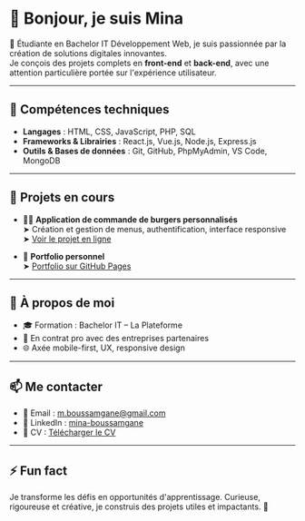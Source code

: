 # 👋 Bonjour, je suis Mina

🎯 Étudiante en Bachelor IT Développement Web, je suis passionnée par la création de solutions digitales innovantes.  
Je conçois des projets complets en **front-end** et **back-end**, avec une attention particulière portée sur l'expérience utilisateur.

---

## 🔧 Compétences techniques

- **Langages** : HTML, CSS, JavaScript, PHP, SQL  
- **Frameworks & Librairies** : React.js, Vue.js, Node.js, Express.js  
- **Outils & Bases de données** : Git, GitHub, PhpMyAdmin, VS Code, MongoDB

---

## 📌 Projets en cours

- 🧑‍🍳 **Application de commande de burgers personnalisés**  
  ➤ Création et gestion de menus, authentification, interface responsive  
  ➤ [Voir le projet en ligne](https://burger-en-ligne.netlify.app)

- 🧩 **Portfolio personnel**  
  ➤ [Portfolio sur GitHub Pages](https://mine2r.github.io/portfolio)

---

## 📄 À propos de moi

- 🎓 Formation : Bachelor IT – La Plateforme  
- 🤝 En contrat pro avec des entreprises partenaires  
- 🌐 Axée mobile-first, UX, responsive design  

---

## 📫 Me contacter

- 📧 Email : [m.boussamgane@gmail.com](mailto:m.boussamgane@gmail.com)  
- 🔗 LinkedIn : [mina-boussamgane](https://www.linkedin.com/in/mina-boussamgane)  
- 📁 CV : [Télécharger le CV](https://minaboussamgane.netlify.app/CV.pdf)

---

## ⚡ Fun fact

Je transforme les défis en opportunités d'apprentissage. Curieuse, rigoureuse et créative, je construis des projets utiles et impactants. 🚀

